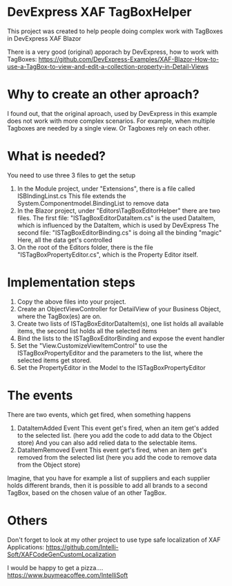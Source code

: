 # DevExpress XAF TagBoxHelper

This project was created to help people doing complex work with TagBoxes in DevExpress XAF Blazor

There is a very good (original) apporach by DevExpress, how to work with TagBoxes:
https://github.com/DevExpress-Examples/XAF-Blazor-How-to-use-a-TagBox-to-view-and-edit-a-collection-property-in-Detail-Views

# Why to create an other aproach?
I found out, that the original aproach, used by DevExpress in this example does not work with more complex scenarios.
For example, when multiple Tagboxes are needed by a single view. Or Tagboxes rely on each other.

# What is needed?
You need to use three 3 files to get the setup
1) In the Module project, under "Extensions", there is a file called ISBIndingLinst.cs
This file extends the System.Componentmodel.BindingList<T> to remove data
2) In the Blazor project, under "Editors\TagBoxEditorHelper" there are two files.
The first file: "ISTagBoxEditorDataItem.cs" is the used DataItem, which is influenced by the DataItem, which is used by DevExpress
The second file: "ISTagBoxEditorBinding.cs" is doing all the binding "magic"
Here, all the data get's controlled
3) On the root of the Editors folder, there is the file "ISTagBoxPropertyEditor.cs", which is the Property Editor itself.
  
 # Implementation steps
 1) Copy the above files into your project.
 2) Create an ObjectViewController for DetailView of your Business Object, where the TagBox(es) are on.
 3) Create two lists of ISTagBoxEditorDataItem(s), one list holds all available items, the second list holds all the selected items
 4) Bind the lists to the ISTagBoxEditorBinding and expose the event handler
 5) Set the "View.CustomizeViewItemControl" to use the ISTagBoxPropertyEditor and the parameters to the list, where the selected items get stored.
 6) Set the PropertyEditor in the Model to the ISTagBoxPropertyEditor
  
  # The events
  There are two events, which get fired, when something happens
  1) DataItemAdded Event 
  This event get's fired, when an item get's added to the selected list. (here you add the code to add data to the Object store)
  And you can also add relied data to the selectable items.
  2)  DataItemRemoved Event
  This event get's fired, when an item get's removed from the selected list (here you add the code to remove data from the Object store)
  
  Imagine, that you have for example a list of suppliers and each supplier holds different brands, then it is possible to add all brands to a second 
  TagBox, based on the chosen value of an other TagBox.
  
  
  # Others
  Don't forget to look at my other project to use type safe localization of XAF Applications:
  https://github.com/Intelli-Soft/XAFCodeGenCustomLocalization
  
  I would be happy to get a pizza.... https://www.buymeacoffee.com/IntelliSoft

